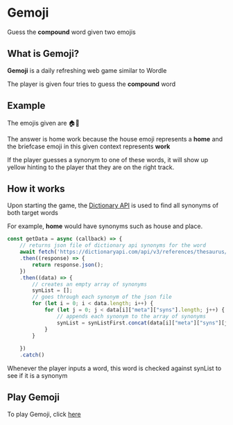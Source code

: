 # Gemoji
Guess the **compound** word given two emojis
## What is Gemoji?
**Gemoji** is a daily refreshing web game similar to Wordle

The player is given four tries to guess the **compound** word
## Example
The emojis given are 🏠💼

The answer is home work because the house emoji represents a **home** and the briefcase emoji in this given context represents **work**

If the player guesses a synonym to one of these words, it will show up yellow hinting to the player that they are on the right track.

## How it works
Upon starting the game, the [Dictionary API](https://dictionaryapi.com) is used to find all synonyms of both target words

For example, **home** would have synonyms such as house and place.

```javascript
const getData = async (callback) => {
    // returns json file of dictionary api synonyms for the word
    await fetch('https://dictionaryapi.com/api/v3/references/thesaurus/json/' + word + '?key=notshown')
    .then((response) => {
        return response.json();
    })
    .then((data) => {
        // creates an empty array of synonyms
        synList = [];
        // goes through each synonym of the json file
        for (let i = 0; i < data.length; i++) {
            for (let j = 0; j < data[i]["meta"]["syns"].length; j++) {
                // appends each synonym to the array of synonyms
                synList = synListFirst.concat(data[i]["meta"]["syns"][j]);
            }
        }
        
    })
    .catch()
```

Whenever the player inputs a word, this word is checked against synList to see if it is a synonym

## Play Gemoji
To play Gemoji, click [here](https://jamesmcaleer.github.io/gemoji/)
